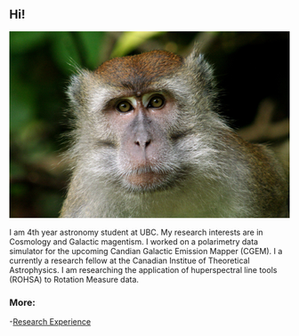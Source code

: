 ## Hi!

![me](./assets/img/profile_picture.jpg)

I am 4th year astronomy student at UBC. My research interests are in Cosmology and Galactic magentism. I worked on a polarimetry data simulator for the upcoming Candian Galactic Emission Mapper (CGEM). I a currently a research fellow at the Canadian Institue of Theoretical Astrophysics. I am researching the application of huperspectral line tools (ROHSA) to Rotation Measure data.  

### More:

-[Research Experience](./research.html)

